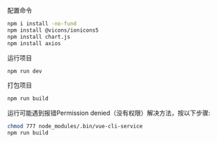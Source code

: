 配置命令
```sh
npm i install -no-fund
npm install @vicons/ionicons5
npm install chart.js
npm install axios
```
运行项目
```sh
npm run dev
```

打包项目
```sh
npm run build
```

运行可能遇到报错Permission denied（没有权限）解决方法，按以下步骤:
```sh
chmod 777 node_modules/.bin/vue-cli-service
npm run build
```
